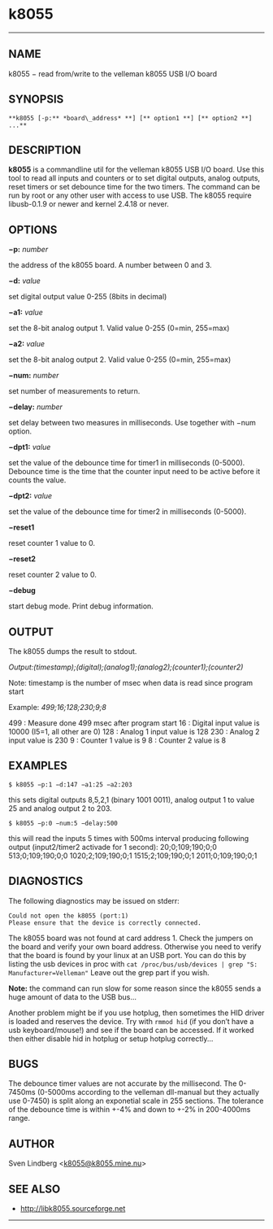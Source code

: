 k8055
=====

* * * * *

NAME
----
k8055 − read from/write to the velleman k8055 USB I/O board

SYNOPSIS
--------

    **k8055 [-p:** *board\_address* **] [** option1 **] [** option2 **] ...**

DESCRIPTION
-----------
**k8055** is a commandline util for the velleman k8055 USB I/O board.
Use this tool to read all inputs and counters or to set digital outputs,
analog outputs, reset timers or set debounce time for the two timers.
The command can be run by root or any other user with access to use USB.
The k8055 require libusb-0.1.9 or newer and kernel 2.4.18 or never.

OPTIONS
-------
**−p:** *number*

the address of the k8055 board. A number between 0 and 3.

**−d:** *value*

set digital output value 0-255 (8bits in decimal)

**−a1:** *value*

set the 8-bit analog output 1. Valid value 0-255 (0=min, 255=max)

**−a2:** *value*

set the 8-bit analog output 2. Valid value 0-255 (0=min, 255=max)

**−num:** *number*

set number of measurements to return.

**−delay:** *number* 

set delay between two measures in milliseconds. Use together with −num
option.

**−dpt1:** *value*

set the value of the debounce time for timer1 in milliseconds (0-5000).
Debounce time is the time that the counter input need to be active
before it counts the value.

**−dpt2:** *value*

set the value of the debounce time for timer2 in milliseconds (0-5000).

**−reset1** 

reset counter 1 value to 0.

**−reset2**

reset counter 2 value to 0.

**−debug**

start debug mode. Print debug information.

OUTPUT
------
The k8055 dumps the result to stdout. 

*Output:(timestamp);(digital);(analog1);(analog2);(counter1);(counter2)*

Note: timestamp is the number of msec when data is read since program start

Example: *499;16;128;230;9;8*

499 : Measure done 499 msec after program start 
16 : Digital input value is 10000 (I5=1, all other are 0) 
128 : Analog 1 input value is 128 
230 : Analog 2 input value is 230 
9 : Counter 1 value is 9 
8 : Counter 2 value is 8

EXAMPLES
--------
    $ k8055 −p:1 −d:147 −a1:25 −a2:203

this sets digital outputs 8,5,2,1 (binary 1001 0011), analog output 1 to
value 25 and analog output 2 to 203.

    $ k8055 −p:0 −num:5 −delay:500

this will read the inputs 5 times with 500ms interval producing
following output (input2/timer2 activade for 1 second): 
 20;0;109;190;0;0 
 513;0;109;190;0;0 
 1020;2;109;190;0;1 
 1515;2;109;190;0;1 
 2011;0;109;190;0;1

DIAGNOSTICS
-----------
The following diagnostics may be issued on stderr:

    Could not open the k8055 (port:1) 
    Please ensure that the device is correctly connected.

The k8055 board was not found at card address 1. Check the jumpers on
the board and verify your own board address. Otherwise you need to
verify that the board is found by your linux at an USB port. You can do
this by listing the usb devices in proc with `cat /proc/bus/usb/devices
| grep "S: Manufacturer=Velleman"` Leave out the grep part if you wish.

**Note:** the command can run slow for some reason since the k8055 sends
a huge amount of data to the USB bus...

Another problem might be if you use hotplug, then sometimes the HID
driver is loaded and reserves the device. Try with `rmmod hid` (if you
don’t have a usb keyboard/mouse!) and see if the board can be accessed.
If it worked then either disable hid in hotplug or setup hotplug
correctly...

BUGS
----
The debounce timer values are not accurate by the millisecond. The
0-7450ms (0-5000ms according to the velleman dll-manual but they
actually use 0-7450) is split along an exponetial scale in 255 sections.
The tolerance of the debounce time is within +-4% and down to +-2% in
200-4000ms range.

AUTHOR
------
Sven Lindberg \<k8055@k8055.mine.nu\>

SEE ALSO
--------
* http://libk8055.sourceforge.net

* * * * *

